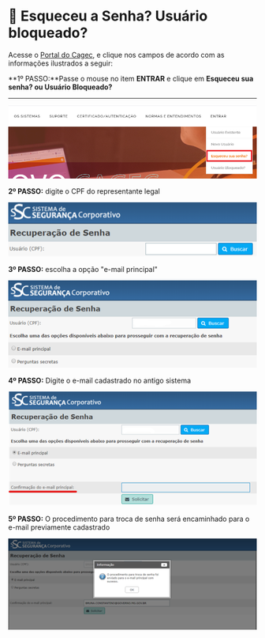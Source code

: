 # 🔐 Esqueceu a Senha? Usuário bloqueado?

Acesse o [Portal do Cagec](https://app.gitbook.com/s/-Lz3vtvsJLmY9bJtxnM8/WWW.PORTALCAGEC.MG.GOV.BR), e clique nos campos de acordo com as informações ilustrados a seguir:

**1º PASSO:**Passe o mouse no item **ENTRAR** e clique em **Esqueceu sua senha? ou Usuário Bloqueado?**

****

![](<.gitbook/assets/image (18).png>)

**2º PASSO:** digite o CPF do representante legal

![](<.gitbook/assets/image (28).png>)

**3º PASSO:** escolha a opção "e-mail principal"

![](<.gitbook/assets/image (24) (1).png>)

**4º PASSO:** Digite o e-mail cadastrado no antigo sistema

![](<.gitbook/assets/image (5) (1).png>)

**5º PASSO:** O procedimento para troca de senha será encaminhado para o e-mail previamente cadastrado

![](<.gitbook/assets/image (3).png>)
